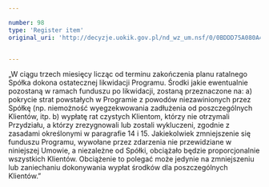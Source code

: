 ```yaml
---

number: 98
type: 'Register item'
original_uri: 'http://decyzje.uokik.gov.pl/nd_wz_um.nsf/0/0BDDD75A080A4675C12572DD0032940E?OpenDocument'


---
```


„W ciągu trzech miesięcy licząc od terminu zakończenia planu ratalnego Spółka dokona ostatecznej likwidacji Programu. Środki jakie ewentualnie pozostaną w ramach funduszu po likwidacji, zostaną przeznaczone na: a) pokrycie strat powstałych w Programie z powodów niezawinionych przez Spółkę (np. niemożność wyegzekwowania zadłużenia od poszczególnych Klientów, itp.  b) wypłatę rat czystych Klientom, którzy nie otrzymali Przydziału, a którzy zrezygnowali lub zostali wykluczeni, zgodnie z zasadami określonymi w paragrafie 14 i 15. Jakiekolwiek zmniejszenie się funduszu Programu, wywołane przez zdarzenia nie przewidziane w niniejszej Umowie, a niezależne od Spółki, obciążało będzie proporcjonalnie wszystkich Klientów. Obciążenie to polegać może jedynie na zmniejszeniu lub zaniechaniu dokonywania wypłat środków dla poszczególnych Klientów.”
